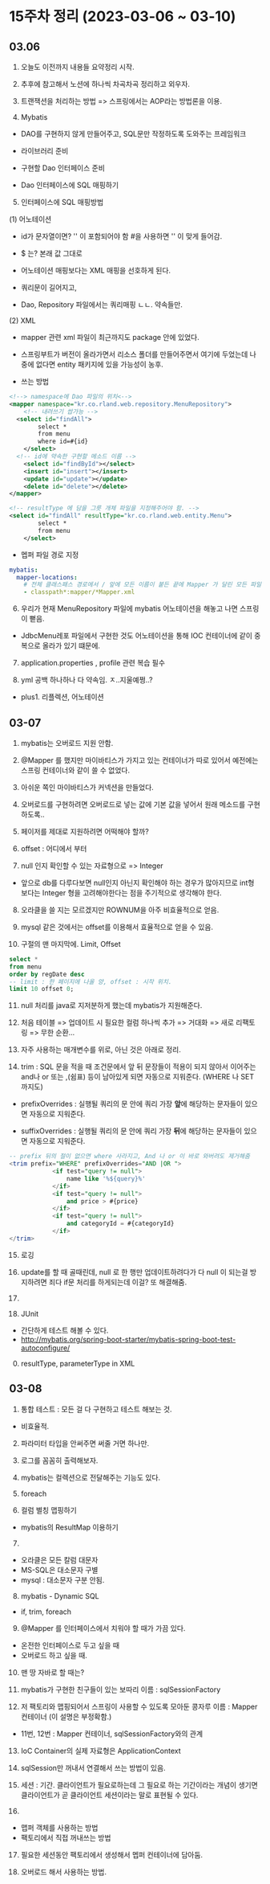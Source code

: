 # 15주차 정리 (2023-03-06 ~ 03-10)

## 03.06

1. 오늘도 이전까지 내용들 요약정리 시작.

2. 추후에 참고해서 노션에 하나씩 차곡차곡 정리하고 외우자.

3. 트랜잭션을 처리하는 방법 => 스프링에서는 AOP라는 방법론을 이용.

4. Mybatis

- DAO를 구현하지 않게 만들어주고, SQL문만 작정하도록 도와주는 프레임워크

- 라이브러리 준비
- 구현할 Dao 인터페이스 준비
- Dao 인터페이스에 SQL 매핑하기

5. 인터페이스에 SQL 매핑방법

(1) 어노테이션

- id가 문자열이면? '' 이 포함되어야 함 #을 사용하면 '' 이 맞게 들어감.
- $ 는? 본래 값 그대로

- 어노테이션 매핑보다는 XML 매핑을 선호하게 된다.
- 쿼리문이 길어지고,

- Dao, Repository 파일에서는 쿼리매핑 ㄴㄴ. 약속들만.

(2) XML

- mapper 관련 xml 파일이 최근까지도 package 안에 있었다.
- 스프링부트가 버전이 올라가면서 리소스 폴더를 만들어주면서 여기에 두었는데 나중에 없다면 entity 패키지에 있을 가능성이 농후.

- 쓰는 방법

```XML
<!--> namespace에 Dao 파일의 위치<-->
<mapper namespace="kr.co.rland.web.repository.MenuRepository">
	<!-- 내려쓰기 쌉가능 -->
  <select id="findAll">
		select *
		from menu
		where id=#{id}
	</select>
  <!-- id에 약속한 구현할 메소드 이름 -->
	<select id="findById"></select>
	<insert id="insert"></insert>
	<update id="update"></update>
	<delete id="delete"></delete>
</mapper>
```

```XML
<!-- resultType 에 담을 그릇 개체 파일을 지정해주어야 함. -->
<select id="findAll" resultType="kr.co.rland.web.entity.Menu">
		select *
		from menu
	</select>
```

- 멥퍼 파일 경로 지정

```yml
mybatis:
  mapper-locations:
    # 전체 클래스패스 경로에서 / 앞에 모든 이름이 붙든 끝에 Mapper 가 달린 모든 파일
    - classpath*:mapper/*Mapper.xml
```

6. 우리가 현재 MenuRepository 파일에 mybatis 어노테이션을 해놓고 나면 스프링이 뻗음.

- JdbcMenu레포 파일에서 구현한 것도 어노테이션을 통해 IOC 컨테이너에 같이 중복으로 올라가 있기 떄문에.

7. application.properties , profile 관련 복습 필수

8. yml 공백 하나하나 다 약속임. ㅈ..지울예쩡..?

- plus1. 리플렉션, 어노테이션

## 03-07

1. mybatis는 오버로드 지원 안함.

2. @Mapper 를 했지만 마이바티스가 가지고 있는 컨테이너가 따로 있어서 예전에는 스프링 컨테이너와 같이 쓸 수 없었다.

3. 아쉬운 쪽인 마이바티스가 커넥션을 만들었다.

4. 오버로드를 구현하려면 오버로드로 넣는 값에 기본 값을 넣어서 원래 메소드를 구현하도록..

5. 페이저를 제대로 지원하려면 어떡해야 할까?

6. offset : 어디에서 부터

7. null 인지 확인할 수 있는 자료형으로 => Integer

- 앞으로 db를 다루다보면 null인지 아닌지 확인해야 하는 경우가 많아지므로 int형 보다는 Integer 형을 고려해야한다는 점을 주기적으로 생각해야 한다.

8. 오라클을 쓸 지는 모르겠지만 ROWNUM을 아주 비효율적으로 얻음.

9. mysql 같은 것에서는 offset를 이용해서 효율적으로 얻을 수 있음.

10. 구절의 맨 마지막에. Limit, Offset

```sql
select *
from menu
order by regDate desc
-- limit : 한 페이지에 나올 양, offset : 시작 위치.
limit 10 offset 0;
```

11. null 처리를 java로 지저분하게 했는데 mybatis가 지원해준다.

12. 처음 테이블 => 업데이트 시 필요한 컬럼 하나씩 추가 => 거대화 => 새로 리팩토링 => 무한 순환...

13. 자주 사용하는 매개변수를 위로, 아닌 것은 아래로 정리.

14. trim : SQL 문을 적을 때 조건문에서 앞 뒤 문장들이 적용이 되지 않아서 이어주는 and나 or 또는 ,(쉼표) 등이 남아있게 되면 자동으로 지워준다. (WHERE 나 SET 까지도)

- prefixOverrides : 실행될 쿼리의 <trim> 문 안에 쿼리 가장 **앞**에 해당하는 문자들이 있으면 자동으로 지워준다.

- suffixOverrides : 실행될 쿼리의 <trim> 문 안에 쿼리 가장 **뒤**에 해당하는 문자들이 있으면 자동으로 지워준다.

```sql
-- prefix 뒤의 절이 없으면 where 사라지고, And 나 or 이 바로 와버려도 제거해줌
<trim prefix="WHERE" prefixOverrides="AND |OR ">
			<if test="query != null">
				name like '%${query}%'
			</if>
			<if test="query != null">
				and price > #{price}
			</if>
			<if test="query != null">
				and categoryId = #{categoryId}
			</if>
</trim>
```

15. 로깅

16. update를 할 때 골때린데, null 로 한 행만 업데이트하려다가 다 null 이 되는걸 방지하려면 죄다 if문 처리를 하게되는데 이걸? 또 해결해줌.

17. <set>

18. JUnit

- 간단하게 테스트 해볼 수 있다.
- http://mybatis.org/spring-boot-starter/mybatis-spring-boot-test-autoconfigure/

0.  resultType, parameterType in XML

## 03-08

1. 통합 테스트 : 모든 걸 다 구현하고 테스트 해보는 것.

- 비효율적.

2. 파라미터 타입을 안써주면
   써줄 거면 하나만.

3. 로그를 꼼꼼히 출력해보자.

4. mybatis는 컬렉션으로 전달해주는 기능도 있다.

5. foreach

6. 컬럼 별칭 맵핑하기

- mybatis의 ResultMap 이용하기

7.

- 오라클은 모든 칼럼 대문자
- MS-SQL은 대소문자 구별
- mysql : 대소문자 구분 안됨.

8. mybatis - Dynamic SQL

- if, trim, foreach

9. @Mapper 를 인터페이스에서 치워야 할 때가 가끔 있다.

- 온전한 인터페이스로 두고 싶을 때
- 오버로드 하고 싶을 때.

10. 맨 땅 자바로 할 때는?

11. mybatis가 구현한 친구들이 있는 보따리 이름 : sqlSessionFactory

12. 저 팩토리와 맵핑되어서 스프링이 사용할 수 있도록 모아둔 콩자루 이름 : Mapper 컨테이너 (이 설명은 부정확함.)

- 11번, 12번 : Mapper 컨테이너, sqlSessionFactory와의 관계

13. IoC Container의 실제 자료형은 ApplicationContext

14. sqlSession만 꺼내서 연결해서 쓰는 방법이 있음.

15. 세션 : 기간.
    클라이언트가 필요로하는데 그 필요로 하는 기간이라는 개념이 생기면 클라이언트가 곧 클라이언트 세션이라는 말로 표현될 수 있다.

16.

- 맵퍼 객체를 사용하는 방법
- 팩토리에서 직접 꺼내쓰는 방법

17. 필요한 세션동안 팩토리에서 생성해서 멥퍼 컨테이너에 담아둠.

18. 오버로드 해서 사용하는 방법.
